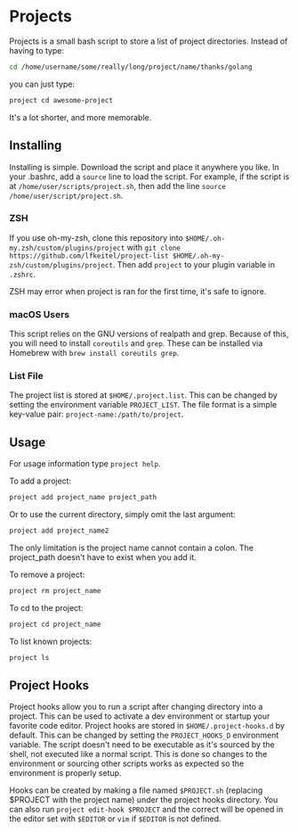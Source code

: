 # Projects

Projects is a small bash script to store a list of project directories. Instead of having to type:

```sh
cd /home/username/some/really/long/project/name/thanks/golang
```

you can just type:

```sh
project cd awesome-project
```

It's a lot shorter, and more memorable.

## Installing

Installing is simple. Download the script and place it anywhere you like. In your .bashrc, add a `source` line to load the script. For example, if the script is at `/home/user/scripts/project.sh`, then add the line `source /home/user/script/project.sh`.

### ZSH

If you use oh-my-zsh, clone this repository into `$HOME/.oh-my.zsh/custom/plugins/project` with `git clone https://github.com/lfkeitel/project-list $HOME/.oh-my-zsh/custom/plugins/project`. Then add `project` to your plugin variable in `.zshrc`.

ZSH may error when project is ran for the first time, it's safe to ignore.

### macOS Users

This script relies on the GNU versions of realpath and grep. Because of this, you
will need to install `coreutils` and `grep`. These can be installed via Homebrew
with `brew install coreutils grep`.

### List File

The project list is stored at `$HOME/.project.list`. This can be changed by setting the environment variable
`PROJECT_LIST`. The file format is a simple key-value pair: `project-name:/path/to/project`.

## Usage

For usage information type `project help`.

To add a project:

```sh
project add project_name project_path
```

Or to use the current directory, simply omit the last argument:

```sh
project add project_name2
```

The only limitation is the project name cannot contain a colon. The project_path doesn't have to exist when you add it.

To remove a project:

```sh
project rm project_name
```

To cd to the project:

```sh
project cd project_name
```

To list known projects:

```sh
project ls
```

## Project Hooks

Project hooks allow you to run a script after changing directory into a project.
This can be used to activate a dev environment or startup your favorite code editor.
Project hooks are stored in `$HOME/.project-hooks.d` by default. This can be changed
by setting the `PROJECT_HOOKS_D` environment variable. The script doesn't need
to be executable as it's sourced by the shell, not executed like a normal script.
This is done so changes to the environment or sourcing other scripts works as
expected so the environment is properly setup.

Hooks can be created by making a file named `$PROJECT.sh` (replacing $PROJECT with
the project name) under the project hooks directory. You can also run
`project edit-hook $PROJECT` and the correct will be opened in the editor set
with `$EDITOR` or `vim` if `$EDITOR` is not defined.

